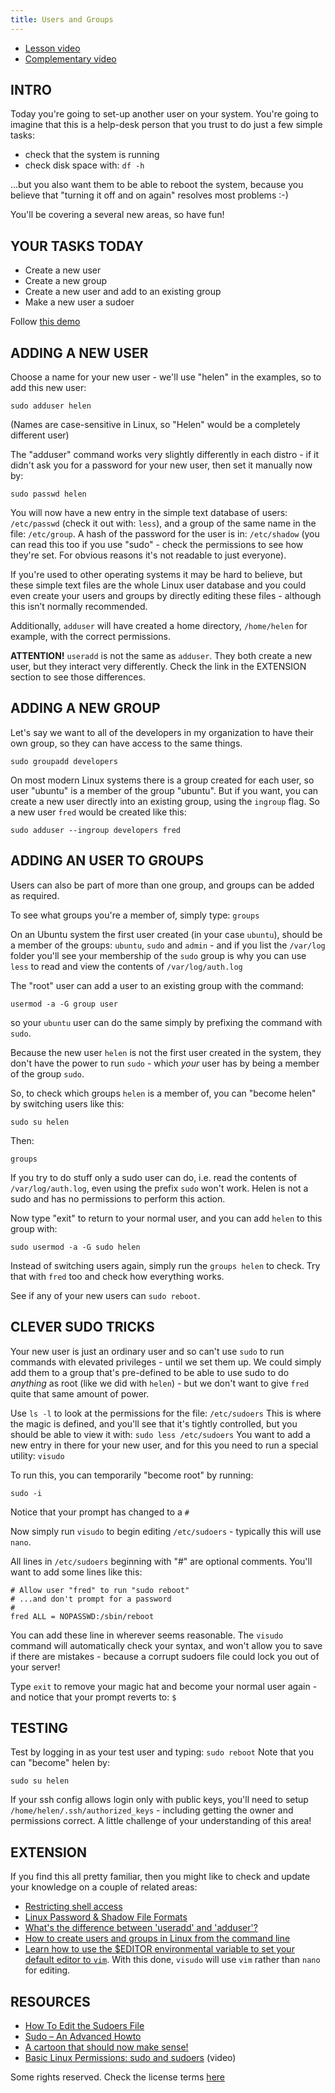 ```yaml
---
title: Users and Groups
---
```



* [Lesson video](https://youtu.be/mBcExazxLU8)
* [Complementary video](https://www.youtube.com/live/2lYo_FJxQR8?feature=shared)

## INTRO

Today you're going to set-up another user on your system. You're going to imagine that this is a help-desk person that you trust to do just a few simple tasks:

* check that the system is running
* check disk space with: `df -h`

...but you also want them to be able to reboot the system, because you believe that "turning it off and on again" resolves most problems :-)

You'll be covering a several new areas, so have fun!

## YOUR TASKS TODAY

* Create a new user
* Create a new group
* Create a new user and add to an existing group
* Make a new user a sudoer

Follow [this demo](https://asciinema.org/a/631680)

## ADDING A NEW USER
Choose a name for your new user - we'll use "helen" in the examples, so to add this new user:

`sudo adduser helen`

(Names are case-sensitive in Linux, so "Helen" would be a completely different user)

The "adduser" command works very slightly differently in each distro - if it didn't ask you for a password for your new user, then set it manually now by:

`sudo passwd helen`

You will now have a new entry in the simple text database of users: `/etc/passwd` (check it out with: `less`), and a group of the same name in the file: `/etc/group`. A hash of the password for the user is in: `/etc/shadow` (you can read this too if you use "sudo" - check the permissions to see how they're set. For obvious reasons it's not readable to just everyone).

If you're used to other operating systems it may be hard to believe, but these simple text files are the whole Linux user database and you could even create your users and groups by directly editing these files - although this isn’t normally recommended.

Additionally, `adduser` will have created a home directory, `/home/helen` for example, with the correct permissions.

**ATTENTION!** `useradd` is not the same as `adduser`. They both create a new user, but they interact very differently. Check the link in the EXTENSION section to see those differences.

## ADDING A NEW GROUP

Let's say we want to all of the developers in my organization to have their own group, so they can have access to the same things.

`sudo groupadd developers`

On most modern Linux systems there is a group created for each user, so user "ubuntu" is a member of the group "ubuntu". But if you want, you can create a new user directly into an existing group, using the `ingroup` flag. So a new user `fred` would be created like this:

`sudo adduser --ingroup developers fred`

## ADDING AN USER TO GROUPS

Users can also be part of more than one group, and groups can be added as required.

To see what groups you're a member of, simply type: `groups`

On an Ubuntu system the first user created (in your case `ubuntu`), should be a member of the groups: `ubuntu`, `sudo` and `admin` - and if you list the `/var/log` folder you'll see your membership of the `sudo` group is why you can use `less` to read and view the contents of `/var/log/auth.log`

The "root" user can add a user to an existing group with the command:

`usermod -a -G group user`

so your `ubuntu` user can do the same simply by prefixing the command with `sudo`.

Because the new user `helen` is not the first user created in the system, they don't have the power to run `sudo` - which _your_ user has by being a member of the group `sudo`.

So, to check which groups `helen` is a member of, you can "become helen" by switching users like this:

`sudo su helen`

Then:

`groups`

If you try to do stuff only a sudo user can do, i.e. read the contents of `/var/log/auth.log`, even using the prefix `sudo` won't work. Helen is not a sudo and has no permissions to perform this action.

Now type "exit" to return to your normal user, and you can add `helen` to this group with:

`sudo usermod -a -G sudo helen`

Instead of switching users again, simply run the `groups helen` to check. Try that with `fred` too and check how everything works. 

See if any of your new users can `sudo reboot`.

## CLEVER SUDO TRICKS

Your new user is just an ordinary user and so can't use `sudo` to run commands with elevated privileges - until we set them up. We could simply add them to a group that's pre-defined to be able to use sudo to do _anything_ as root (like we did with `helen`) - but we don't want to give `fred` quite that same amount of power.

Use `ls -l` to look at the permissions for the file: `/etc/sudoers`  This is where the magic is defined, and you'll see that it's tightly controlled, but you should be able to view it with: `sudo less /etc/sudoers`  You want to add a new entry in there for your new user, and for this you need to run a special utility: `visudo`

To run this, you can temporarily "become root" by running:

`sudo -i`

Notice that your prompt has changed to a `#`

Now simply run `visudo` to begin editing `/etc/sudoers` - typically this will use `nano`.

All lines in `/etc/sudoers` beginning with "#" are optional comments. You'll want to add some lines like this:

	# Allow user "fred" to run "sudo reboot"
	# ...and don't prompt for a password
	#
	fred ALL = NOPASSWD:/sbin/reboot

You can add these line in wherever seems reasonable. The `visudo` command will automatically check your syntax, and won't allow you to save if there are mistakes - because a corrupt sudoers file could lock you out of your server!

Type `exit` to remove your magic hat and become your normal user again - and notice that your prompt reverts to: `$`

## TESTING

Test by logging in as your test user and typing: `sudo reboot`
Note that you can "become" helen by:

`sudo su helen`

If your ssh config allows login only with public keys, you'll need to setup `/home/helen/.ssh/authorized_keys` - including getting the owner and permissions correct. A little challenge of your understanding of this area!

## EXTENSION

If you find this all pretty familiar, then you might like to check and update your knowledge on a couple of related areas:

* [Restricting shell access](http://www.cyberciti.biz/tips/howto-linux-shell-restricting-access.html)
* [Linux Password & Shadow File Formats](https://www.tldp.org/LDP/lame/LAME/linux-admin-made-easy/shadow-file-formats.html)
* [What's the difference between 'useradd' and 'adduser'?](https://serverfault.com/questions/218993/whats-the-difference-between-useradd-and-adduser)
* [How to create users and groups in Linux from the command line](https://www.techrepublic.com/article/how-to-create-users-and-groups-in-linux-from-the-command-line/)
* [Learn how to use the $EDITOR environmental variable to set your default editor to `vim`](https://www.a2hosting.com/kb/developer-corner/linux/setting-the-default-text-editor-in-linux). With this done, `visudo` will use `vim` rather than `nano` for editing.

## RESOURCES

* [How To Edit the Sudoers File](https://www.digitalocean.com/community/tutorials/how-to-edit-the-sudoers-file)
* [Sudo – An Advanced Howto](https://centoshelp.org/security/sudo-an-advanced-howto/)
* [A cartoon that should now make sense!](http://xkcd.com/149/ )
* [Basic Linux Permissions: sudo and sudoers](http://www.youtube.com/watch?v=YSSIm0g00m4)   (video)

Some rights reserved. Check the license terms
[here](https://github.com/livialima/linuxupskillchallenge/blob/master/LICENSE)
